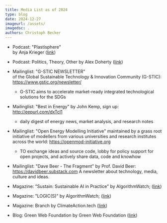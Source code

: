 ```yaml
---
title: Media List as of 2024
type: blog
date: 2024-12-27
imageurl: /assets/
imagedsc: .
authors: Christoph Becker
---
```



* Podcast: "Plastisphere"<br/>
    by Anja Krieger ([link](https://anjakrieger.com/plastisphere/))

* Podcast: Politics, Theory, Other
    by Alex Doherty ([link](https://soundcloud.com/poltheoryother))

* Mailinglist: "G-STIC NEWSLETTER"<br/>
    of the Global Sustainable Technology & Innovation Community (G-STIC): https://www.gstic.org/newsletter/
    * G-STIC aims to accelerate market-ready integrated technological solutions for the SDGs

* Mailinglist: "Best in Energy"
    by John Kemp, sign up: http://eepurl.com/dxTcl1
    * daily digest of energy news, market analysis, and research notes

* Mailinglist: "Open Energy Modelling Initiative"
    maintained by a grass root initiative of modellers from various universities and research institutes across the world: https://openmod-initiative.org
    * TO exchange ideas and source code, lobby for policy support for open projects, and actively share data, code and knowhow

* Mailinglist: "Dave Beer - The Fragment"
    by Prof. David Beer: https://davidbeer.substack.com
    A newsletter about technology, media, culture and ideas.

* Magazine: "Sustain: Sustainable AI in Practice"
    by AlgorithmWatch; ([link](https://algorithmwatch.org/en/sustain-magazine-2022/))

* Magazine: "LOGIC(S)"
    by AlgorithmWatch; ([link](https://logicmag.io/))

* Magazine: Branch
    by ClimateAction.tech ([link](https://branch.climateaction.tech/))

* Blog: Green Web Foundation
    by Green Web Foundation ([link](https://www.thegreenwebfoundation.org/news/))